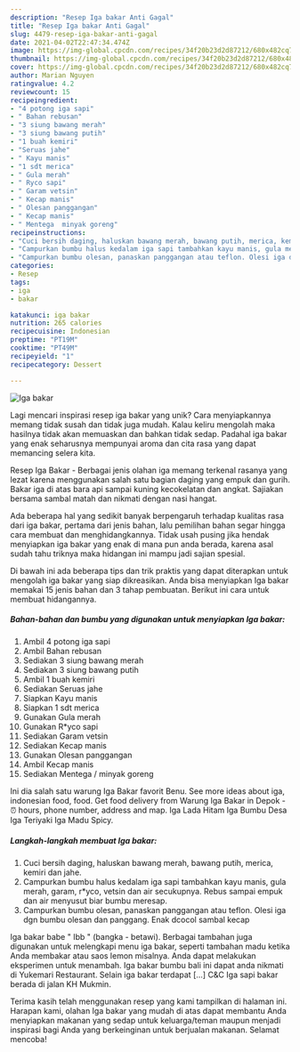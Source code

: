 ```yaml
---
description: "Resep Iga bakar Anti Gagal"
title: "Resep Iga bakar Anti Gagal"
slug: 4479-resep-iga-bakar-anti-gagal
date: 2021-04-02T22:47:34.474Z
image: https://img-global.cpcdn.com/recipes/34f20b23d2d87212/680x482cq70/iga-bakar-foto-resep-utama.jpg
thumbnail: https://img-global.cpcdn.com/recipes/34f20b23d2d87212/680x482cq70/iga-bakar-foto-resep-utama.jpg
cover: https://img-global.cpcdn.com/recipes/34f20b23d2d87212/680x482cq70/iga-bakar-foto-resep-utama.jpg
author: Marian Nguyen
ratingvalue: 4.2
reviewcount: 15
recipeingredient:
- "4 potong iga sapi"
- " Bahan rebusan"
- "3 siung bawang merah"
- "3 siung bawang putih"
- "1 buah kemiri"
- "Seruas jahe"
- " Kayu manis"
- "1 sdt merica"
- " Gula merah"
- " Ryco sapi"
- " Garam vetsin"
- " Kecap manis"
- " Olesan panggangan"
- " Kecap manis"
- " Mentega  minyak goreng"
recipeinstructions:
- "Cuci bersih daging, haluskan bawang merah, bawang putih, merica, kemiri dan jahe."
- "Campurkan bumbu halus kedalam iga sapi tambahkan kayu manis, gula merah, garam, r*yco, vetsin dan air secukupnya. Rebus sampai empuk dan air menyusut biar bumbu meresap."
- "Campurkan bumbu olesan, panaskan panggangan atau teflon. Olesi iga dgn bumbu olesan dan panggang. Enak dcocol sambal kecap"
categories:
- Resep
tags:
- iga
- bakar

katakunci: iga bakar 
nutrition: 265 calories
recipecuisine: Indonesian
preptime: "PT19M"
cooktime: "PT49M"
recipeyield: "1"
recipecategory: Dessert

---
```



![Iga bakar](https://img-global.cpcdn.com/recipes/34f20b23d2d87212/680x482cq70/iga-bakar-foto-resep-utama.jpg)

Lagi mencari inspirasi resep iga bakar yang unik? Cara menyiapkannya memang tidak susah dan tidak juga mudah. Kalau keliru mengolah maka hasilnya tidak akan memuaskan dan bahkan tidak sedap. Padahal iga bakar yang enak seharusnya mempunyai aroma dan cita rasa yang dapat memancing selera kita.

Resep Iga Bakar - Berbagai jenis olahan iga memang terkenal rasanya yang lezat karena menggunakan salah satu bagian daging yang empuk dan gurih. Bakar iga di atas bara api sampai kuning kecokelatan dan angkat. Sajiakan bersama sambal matah dan nikmati dengan nasi hangat.

Ada beberapa hal yang sedikit banyak berpengaruh terhadap kualitas rasa dari iga bakar, pertama dari jenis bahan, lalu pemilihan bahan segar hingga cara membuat dan menghidangkannya. Tidak usah pusing jika hendak menyiapkan iga bakar yang enak di mana pun anda berada, karena asal sudah tahu triknya maka hidangan ini mampu jadi sajian spesial.


Di bawah ini ada beberapa tips dan trik praktis yang dapat diterapkan untuk mengolah iga bakar yang siap dikreasikan. Anda bisa menyiapkan Iga bakar memakai 15 jenis bahan dan 3 tahap pembuatan. Berikut ini cara untuk membuat hidangannya.

<!--inarticleads1-->

##### Bahan-bahan dan bumbu yang digunakan untuk menyiapkan Iga bakar:

1. Ambil 4 potong iga sapi
1. Ambil  Bahan rebusan
1. Sediakan 3 siung bawang merah
1. Sediakan 3 siung bawang putih
1. Ambil 1 buah kemiri
1. Sediakan Seruas jahe
1. Siapkan  Kayu manis
1. Siapkan 1 sdt merica
1. Gunakan  Gula merah
1. Gunakan  R*yco sapi
1. Sediakan  Garam vetsin
1. Sediakan  Kecap manis
1. Gunakan  Olesan panggangan
1. Ambil  Kecap manis
1. Sediakan  Mentega / minyak goreng


Ini dia salah satu warung Iga Bakar favorit Benu. See more ideas about iga, indonesian food, food. Get food delivery from Warung Iga Bakar in Depok - ⏰ hours, phone number, address and map. Iga Lada Hitam Iga Bumbu Desa Iga Teriyaki Iga Madu Spicy. 

<!--inarticleads2-->

##### Langkah-langkah membuat Iga bakar:

1. Cuci bersih daging, haluskan bawang merah, bawang putih, merica, kemiri dan jahe.
1. Campurkan bumbu halus kedalam iga sapi tambahkan kayu manis, gula merah, garam, r*yco, vetsin dan air secukupnya. Rebus sampai empuk dan air menyusut biar bumbu meresap.
1. Campurkan bumbu olesan, panaskan panggangan atau teflon. Olesi iga dgn bumbu olesan dan panggang. Enak dcocol sambal kecap


Iga bakar babe &#34; Ibb &#34; (bangka - betawi). Berbagai tambahan juga digunakan untuk melengkapi menu iga bakar, seperti tambahan madu ketika Anda membakar atau saos lemon misalnya. Anda dapat melakukan eksperimen untuk menambah. Iga bakar bumbu bali ini dapat anda nikmati di Yukemari Restaurant. Selain iga bakar terdapat […] C&amp;C Iga sapi bakar berada di jalan KH Mukmin. 

Terima kasih telah menggunakan resep yang kami tampilkan di halaman ini. Harapan kami, olahan Iga bakar yang mudah di atas dapat membantu Anda menyiapkan makanan yang sedap untuk keluarga/teman maupun menjadi inspirasi bagi Anda yang berkeinginan untuk berjualan makanan. Selamat mencoba!
